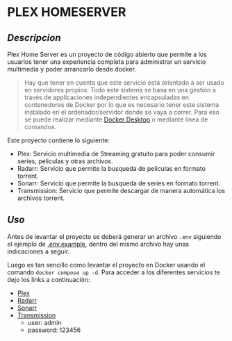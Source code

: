 # PLEX HOMESERVER

## _Descripcion_
Plex Home Server es un proyecto de código abierto que permite a los usuarios tener una experiencia completa para administrar un servicio multimedia y poder arrancarlo desde docker. 
>Hay que tener en cuenta que este servicio está orientado a ser usado en servidores propios.
Todo este sistema se basa en una gestión a través de applicaciones independientes encapsuladas en contenedores de Docker por lo que es necesario tener este sistema instalado en el ordenador/servidor donde se vaya a correr. Para eso se puede realizar mediante [Docker Desktop](https://www.docker.com/products/docker-desktop/) o mediante línea de comandos.

Este proyecto contiene lo siguiente:

- Plex: Servicio multimedia de Streaming gratuito para poder consumir series, peliculas y otras archivos.
- Radarr: Servicio que permite la busqueda de películas en formato torrent.
- Sonarr: Servicio que permite la busqueda de series en formato torrent.
- Transmission: Servicio que permite descargar de manera automática los archivos torrent.
## _Uso_
Antes de levantar el proyecto se deberá generar un archivo ```.env``` siguiendo el ejemplo de [.env.example](./.env.example), dentro del mismo archivo hay unas indicaciones a seguir.

Luego es tan sencillo como levantar el proyecto en Docker usando el comando ```docker compose up -d```. 
Para acceder a los diferentes servicios te dejo los links a continuación:

- [Plex](http://localhost:32400/web)
- [Radarr](http://localhost:7878)
- [Sonarr](http://localhost:8989)
- [Transmission](http://localhost:9091/)
  - user: admin
  - password: 123456